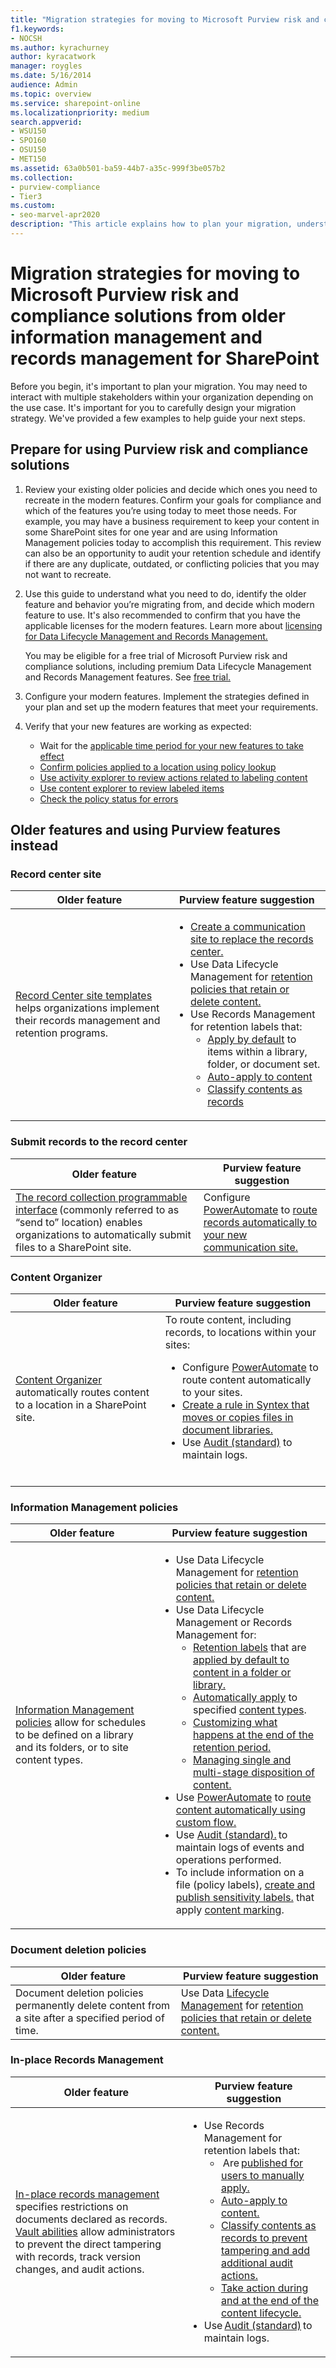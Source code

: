 ```yaml
---
title: "Migration strategies for moving to Microsoft Purview risk and compliance solutions from older information management and records management for SharePoint"
f1.keywords:
- NOCSH
ms.author: kyrachurney
author: kyracatwork
manager: roygles
ms.date: 5/16/2014
audience: Admin
ms.topic: overview
ms.service: sharepoint-online
ms.localizationpriority: medium
search.appverid:
- WSU150
- SPO160
- OSU150
- MET150
ms.assetid: 63a0b501-ba59-44b7-a35c-999f3be057b2
ms.collection:
- purview-compliance
- Tier3
ms.custom:
- seo-marvel-apr2020
description: "This article explains how to plan your migration, understand the modern solution, and decide which modern solution to use."
---
```


# Migration strategies for moving to Microsoft Purview risk and compliance solutions from older information management and records management for SharePoint 

Before you begin, it's important to plan your migration. You may need to interact with multiple stakeholders within your organization depending on the use case. It's important for you to carefully design your migration strategy. We've provided a few examples to help guide your next steps. 

## Prepare for using Purview risk and compliance solutions 

1. Review your existing older policies and decide which ones you need to recreate in the modern features. Confirm your goals for compliance and which of the features you’re using today to meet those needs. For example, you may have a business requirement to keep your content in some SharePoint sites for one year and are using Information Management policies today to accomplish this requirement. This review can also be an opportunity to audit your retention schedule and identify if there are any duplicate, outdated, or conflicting policies that you may not want to recreate. 

1. Use this guide to understand what you need to do, identify the older feature and behavior you’re migrating from, and decide which modern feature to use. It's also recommended to confirm that you have the applicable licenses for the modern features. Learn more about [licensing for Data Lifecycle Management and Records Management.](/office365/servicedescriptions/microsoft-365-service-descriptions/microsoft-365-tenantlevel-services-licensing-guidance/microsoft-365-security-compliance-licensing-guidance)

    You may be eligible for a free trial of Microsoft Purview risk and compliance solutions, including premium Data Lifecycle Management and Records Management features. See [free trial.](/purview/compliance-easy-trials) 

1. Configure your modern features. Implement the strategies defined in your plan and set up the modern features that meet your requirements. 

1. Verify that your new features are working as expected: 

    - Wait for the [applicable time period for your new features to take effect](/purview/retention?branch=main&branchFallbackFrom=pr-en-us-5917&tabs=table-overriden) 
    - [Confirm policies applied to a location using policy lookup](/purview/retention?tabs=table-overriden&branch=main) 
    - [Use activity explorer to review actions related to labeling content](/purview/data-classification-activity-explorer?branch=main)
    - [Use content explorer to review labeled items](/purview/data-classification-content-explorer?branch=main)
    - [Check the policy status for errors](/microsoft-365/troubleshoot/retention/identify-errors-in-retention-and-retention-label-policies)
    
## Older features and using Purview features instead 

### Record center site 


|Older feature  |Purview feature suggestion  |
|---------|---------|
|[Record Center site templates](https://support.microsoft.com/en-us/office/create-a-records-center-6bf1488b-62a8-486c-90dd-54b6bcce4b3a#:~:text=You%20need%20to%20take%20the%20following%20steps%20to,on%20the%20Records%20Center%20site.%20...%20See%20More.) helps organizations implement their records management and retention programs.    |<ul><li> [Create a communication site to replace the records center.](https://support.microsoft.com/en-us/office/create-a-team-or-communication-site-551e190a-8fbe-47ae-a88a-798b443c46b1)<li> Use Data Lifecycle Management for [retention policies that retain or delete content.](/purview/create-retention-policies?tabs=teams-retention)  <li> Use Records Management for retention labels that: <br><ul><li>[Apply by default](/purview/create-apply-retention-labels?tabs=manual-outlook%2Cdefault-label-for-sharepoint#default-labels-for-sharepoint-and-outlook) to items within a library, folder, or document set.<li>[Auto-apply to content](/purview/apply-retention-labels-automatically)</li><li>[Classify contents as records](/purview/declare-records)</br></ul></li>  |

### Submit records to the record center 


|Older feature   |Purview feature suggestion   |
|---------|---------|
|[The record collection programmable interface](https://support.microsoft.com/en-us/office/introduction-to-the-records-center-bae6ca5a-7b19-40e0-b433-e3613a747c2c) (commonly referred to as “send to” location) enables organizations to automatically submit files to a SharePoint site.      | Configure [PowerAutomate](/power-automate/getting-started) to [route records automatically to your new communication site.](/dynamics365/customer-service/routing-trigger-automatic)        |
 
### Content Organizer 

|Older feature   |Purview feature suggestion   |
|---------|---------|
|[Content Organizer](https://support.microsoft.com/en-us/office/configure-the-content-organizer-to-route-documents-b0875658-69bc-4f48-addb-e3c5f01f2d9a) automatically routes content to a location in a SharePoint site. |To route content, including records, to locations within your sites:<br><ul> <li> Configure [PowerAutomate](/power-automate/getting-started) to route content automatically to your sites.<li>[Create a rule in Syntex that moves or copies files in document libraries.](/microsoft-365/syntex/content-processing-create-rules)</li><li>Use [Audit (standard)](/purview/audit-solutions-overview?view=o365-worldwide&preserve-view=true) to maintain logs.</li><br></ul>       |

### Information Management policies 

|Older feature  |Purview feature suggestion  |
|---------|---------|
|[Information Management policies](intro-to-info-mgmt-policies.md) allow for schedules to be defined on a library and its folders, or to site content types. | <ul><li> Use Data Lifecycle Management for [retention policies that retain or delete content.](/purview/create-retention-policies?tabs=teams-retention%22%20%5Ct%20%22_blank)<li>Use Data Lifecycle Management or Records Management for:<br><ul> <li> [Retention labels](/purview/create-retention-labels-data-lifecycle-management) that are [applied by default to content in a folder or library.](/purview/create-apply-retention-labels?tabs=manual-outlook%2Cdefault-label-for-sharepoint)<li> [Automatically apply](/purview/apply-retention-labels-automatically) to specified [content types](/microsoft-365/community/auto-apply-retention-labels-in-office-365-using-content-types-and-metadata).<li>[Customizing what happens at the end of the retention period.](/purview/retention-label-flow)<li>[Managing single and multi-stage disposition of content.](/purview/disposition?view=o365-worldwide&preserve-view=true)</br></ul> </li><li>Use [PowerAutomate](/power-automate/getting-started) to [route content automatically using custom flow.](/dynamics365/customer-service/routing-trigger-automatic)<li>Use [Audit (standard).](/purview/audit-solutions-overview?view=o365-worldwide%22%20%5Cl%20%22audit-standard%22%20%5Ct%20%22_blank&preserve-view=true) to maintain logs of events and operations performed.<li>To include information on a file (policy labels), [create and publish sensitivity labels.](/purview/create-sensitivity-labels?view=o365-worldwide&preserve-view=true) that apply [content marking](/purview/sensitivity-labels-office-apps).</ul></li> 	       |

### Document deletion policies 


|Older feature  |Purview feature suggestion  |
|---------|---------|
|Document deletion policies permanently delete content from a site after a specified period of time.      |Use Data [Lifecycle Management](https://support.microsoft.com/en-us/office/create-a-document-deletion-policy-in-sharepoint-server-2016-4fe26e19-4849-4eb9-a044-840ab47458ff?ui=en-us&rs=en-us&ad=us) for [retention policies that retain or delete content.](/purview/create-retention-policies?tabs=teams-retention%22%20%5Ct%20%22_blank)          |


### In-place Records Management 


|Older feature  |Purview feature suggestion |
|---------|---------|
|[In-place records management](https://support.microsoft.com/en-us/office/configuring-in-place-records-management-7707a878-780c-4be6-9cb0-9718ecde050a#:~:text=If%20not%20already%20done%2C%20you%20need%20to%20activate,features%20%2C%20find%20In%20Place%20...%20See%20More) specifies restrictions on documents declared as records. [Vault abilities](https://support.microsoft.com/en-us/office/introduction-to-the-records-center-bae6ca5a-7b19-40e0-b433-e3613a747c2c) allow administrators to prevent the direct tampering with records, track version changes, and audit actions.     |<ul><li>Use Records Management for retention labels that:<br><ul> <li> Are [published for users to manually apply.](/purview/create-apply-retention-labels?tabs=manual-outlook%2Cdefault-label-for-sharepoint&branch=main) <li>[Auto-apply to content.](/purview/apply-retention-labels-automatically?branch=main)<li>[Classify contents as records to prevent tampering and add additional audit actions.](/purview/declare-records?branch=main)<li>[Take action during and at the end of the content lifecycle.](/purview/file-plan-manager?branch=main)</br></ul></li><li>Use [Audit (standard)](/purview/audit-solutions-overview?view=o365-worldwide&preserve-view=true&branch=main) to maintain logs.</ul></li>|


